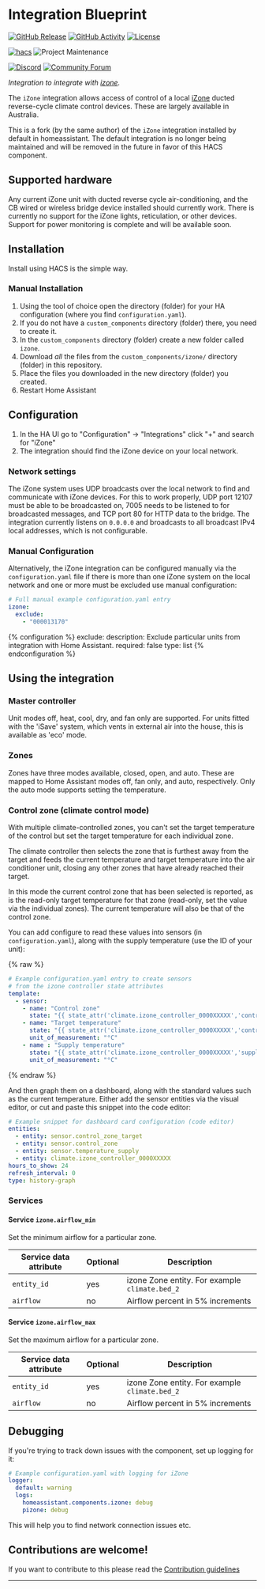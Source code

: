 # Integration Blueprint

[![GitHub Release][releases-shield]][releases]
[![GitHub Activity][commits-shield]][commits]
[![License][license-shield]](LICENSE)

[![hacs][hacsbadge]][hacs]
![Project Maintenance][maintenance-shield]

[![Discord][discord-shield]][discord]
[![Community Forum][forum-shield]][forum]

_Integration to integrate with [izone][iZone]._

The `iZone` integration allows access of control of a local [iZone](https://izone.com.au/) ducted reverse-cycle climate control devices. These are largely available in Australia.

This is a fork (by the same author) of the `iZone` integration installed by default in homeassistant. The default integration is no longer being maintained and will be removed in the future in favor of this HACS component.

## Supported hardware

Any current iZone unit with ducted reverse cycle air-conditioning, and the CB wired or wireless bridge device installed should currently work. There is currently no support for the iZone lights, reticulation, or other devices. Support for power monitoring is complete and will be available soon.

## Installation

Install using HACS is the simple way.

### Manual Installation

1. Using the tool of choice open the directory (folder) for your HA configuration (where you find `configuration.yaml`).
1. If you do not have a `custom_components` directory (folder) there, you need to create it.
1. In the `custom_components` directory (folder) create a new folder called `izone`.
1. Download _all_ the files from the `custom_components/izone/` directory (folder) in this repository.
1. Place the files you downloaded in the new directory (folder) you created.
1. Restart Home Assistant

## Configuration

1. In the HA UI go to "Configuration" -> "Integrations" click "+" and search for "iZone"
1. The integration should find the iZone device on your local network.

### Network settings

The iZone system uses UDP broadcasts over the local network to find and communicate with iZone devices. For this to work properly, UDP port  12107 must be able to be broadcasted on, 7005 needs to be listened to for broadcasted messages, and TCP port 80 for HTTP data to the bridge. The integration currently listens on `0.0.0.0` and broadcasts to all broadcast IPv4 local addresses, which is not configurable.

### Manual Configuration

Alternatively, the iZone integration can be configured manually via the
`configuration.yaml` file if there is more than one iZone system on the local
network and one or more must be excluded use manual configuration:

```yaml
# Full manual example configuration.yaml entry
izone:
  exclude:
    - "000013170"
```

{% configuration %}
exclude:
  description: Exclude particular units from integration with Home Assistant.
  required: false
  type: list
{% endconfiguration %}

## Using the integration

### Master controller

Unit modes off, heat, cool, dry, and fan only are supported. For units fitted with the 'iSave' system, which vents in external air into the house, this is available as 'eco' mode.

### Zones

Zones have three modes available, closed, open, and auto. These are mapped to Home Assistant modes off, fan only, and auto, respectively. Only the auto mode supports setting the temperature.

### Control zone (climate control mode)

With multiple climate-controlled zones, you can't set the target temperature of the control but set the target temperature
for each individual zone.

The climate controller then selects the zone that is furthest away from the target and feeds the current temperature and
target temperature into the air conditioner unit, closing any other zones that have already reached their target.

In this mode the current control zone that has been selected is reported, as is the read-only target temperature for that
zone (read-only, set the value via the individual zones). The current temperature will also be that of the control
zone.

You can add configure to read these values into sensors (in `configuration.yaml`),
along with the supply temperature (use the ID of your unit):

{% raw %}

```yaml
# Example configuration.yaml entry to create sensors
# from the izone controller state attributes
template:
  - sensor:
    - name: "Control zone"
      state: "{{ state_attr('climate.izone_controller_0000XXXXX','control_zone_name') }}"
    - name: "Target temperature"
      state: "{{ state_attr('climate.izone_controller_0000XXXXX','control_zone_setpoint') }}"
      unit_of_measurement: "°C"
    - name : "Supply temperature"
      state: "{{ state_attr('climate.izone_controller_0000XXXXX','supply_temperature') }}"
      unit_of_measurement: "°C"
```

{% endraw %}

And then graph them on a dashboard, along with the standard values such as the current temperature. Either add the sensor entities via the visual editor, or cut and paste this
snippet into the code editor:

```yaml
# Example snippet for dashboard card configuration (code editor)
entities:
  - entity: sensor.control_zone_target
  - entity: sensor.control_zone
  - entity: sensor.temperature_supply
  - entity: climate.izone_controller_0000XXXXX
hours_to_show: 24
refresh_interval: 0
type: history-graph
```

### Services

#### Service `izone.airflow_min`

Set the minimum airflow for a particular zone.

| Service data attribute | Optional | Description |
| ---------------------- | -------- | ----------- |
| `entity_id` | yes | izone Zone entity. For example `climate.bed_2`
| `airflow` | no | Airflow percent in 5% increments

#### Service `izone.airflow_max`

Set the maximum airflow for a particular zone.

| Service data attribute | Optional | Description |
| ---------------------- | -------- | ----------- |
| `entity_id` | yes | izone Zone entity. For example `climate.bed_2`
| `airflow` | no | Airflow percent in 5% increments

## Debugging

If you're trying to track down issues with the component, set up logging for it:

```yaml
# Example configuration.yaml with logging for iZone
logger:
  default: warning
  logs:
    homeassistant.components.izone: debug
    pizone: debug
```

This will help you to find network connection issues etc.

## Contributions are welcome!

If you want to contribute to this please read the [Contribution guidelines](CONTRIBUTING.md)

***

[izone]: https://github.com/Swamp-Ig/homeassistant_izone
[commits-shield]: https://img.shields.io/github/commit-activity/y/Swamp-Ig/homeassistant_izone.svg?style=for-the-badge
[commits]: https://github.com/Swamp-Ig/homeassistant_izone/commits/main
[hacs]: https://github.com/hacs/integration
[hacsbadge]: https://img.shields.io/badge/HACS-Custom-orange.svg?style=for-the-badge
[discord]: https://discord.gg/Qa5fW2R
[discord-shield]: https://img.shields.io/discord/330944238910963714.svg?style=for-the-badge
[exampleimg]: example.png
[forum-shield]: https://img.shields.io/badge/community-forum-brightgreen.svg?style=for-the-badge
[forum]: https://community.home-assistant.io/
[license-shield]: https://img.shields.io/github/license/Swamp-Ig/homeassistant_izone.svg?style=for-the-badge
[maintenance-shield]: https://img.shields.io/badge/maintainer-Swamp-Ig-blue.svg?style=for-the-badge
[releases-shield]: https://img.shields.io/github/release/Swamp-Ig/homeassistant_izone.svg?style=for-the-badge
[releases]: https://github.com/Swamp-Ig/homeassistant_izone/releases
